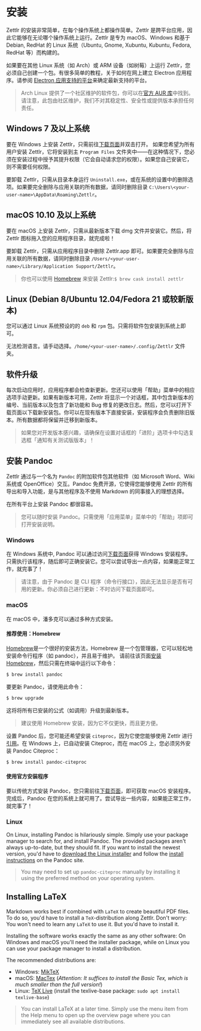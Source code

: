 # 安装

Zettlr 的安装非常简单，在每个操作系统上都操作简单。Zettlr 是跨平台应用，因此它能够在无论哪个操作系统上运行。Zettlr 是专为 macOS、Windows 和基于 Debian, RedHat 的 Linux 系统（Ubuntu, Gnome, Xubuntu, Kubuntu, Fedora, RedHat 等）而构建的。

如果要在其他 Linux 系统（如 Arch）或 ARM 设备（如树莓）上运行 Zettlr，您必须自己创建一个包。有很多简单的教程，关于如何在网上建立 Electron 应用程序。请参阅 [Electron 应用支持的平台](https://github.com/electron/electron/blob/master/docs/tutorial/support.md)来确定最新支持的平台。

> Arch Linux 提供了一个社区维护的软件包，你可以在[官方 AUR 库](https://aur.archlinux.org/packages/zettlr-bin/)中找到。请注意，此包由社区维护，我们不对其稳定性、安全性或提供版本承担任何责任。

## Windows 7 及以上系统

要在 Windows 上安装 Zettlr，只需前往[下载页面](https://www.zettlr.com/download)并双击打开。 如果您希望为所有用户安装 Zettlr，它将安装到主 `Program Files` 文件夹中——在这种情况下，您必须在安装过程中授予其提升权限（它会自动请求您的权限）。如果您自己安装它，则不需要任何权限。

要卸载 Zettlr，只需从目录本身运行 `Uninstall.exe`，或在系统的设置中的删除选项。如果要完全删除与应用关联的所有数据，请同时删除目录 `C:\Users\<your-user-name>\AppData\Roaming\Zettlr`。

## macOS 10.10 及以上系统

要在 macOS 上安装 Zettlr，只需从最新版本下载 dmg 文件并安装它。然后，将 Zettlr 图标拖入您的应用程序目录，就完成啦！

要卸载 Zettlr，只需从应用程序目录中删除 Zettlr.app 即可。如果要完全删除与应用关联的所有数据，请同时删除目录 `/Users/<your-user-name>/Library/Application Support/Zettlr`。

> 你也可以使用 [Homebrew](https://formulae.brew.sh/cask/zettlr) 来安装 Zettlr:`$ brew cask install zettlr`

## Linux (Debian 8/Ubuntu 12.04/Fedora 21 或较新版本)

您可以通过 Linux 系统预设的的 `deb` 和 `rpm` 包。只需将软件包安装到系统上即可。

无法检测语言。请手动选择。`/home/<your-user-name>/.config/Zettlr` 文件夹。

## 软件升级

每次启动应用时，应用程序都会检查新更新。您还可以使用「帮助」菜单中的相应选项手动更新。如果有新版本可用，Zettlr 将显示一个对话框，其中包含新版本的编号、当前版本以及包含了新功能和 Bug 修复的更改日志。然后，您可以打开下载页面以下载新安装包。你可以在现有版本下直接安装，安装程序会负责删除旧版本。所有数据都将保留并迁移到新版本。

> 如果您对开发版本感兴趣，请确保在设置对话框的「进阶」选项卡中勾选复选框「通知有关测试版版本」！

## 安装 Pandoc

Zettlr 通过与一个名为 `Pandoc` 的附加软件包其他软件（如 Microsoft Word、Wiki 系统或 OpenOffice）交互。Pandoc 免费开源，它使得您能够使用 Zettlr 的所有导出和导入功能，是与其他程序及不使用 Markdown 的同事接入的理想选择。

在所有平台上安装 Pandoc 都很容易。

> 您可以随时安装 Pandoc。只需使用「应用菜单」菜单中的「帮助」项即可打开安装说明。

### Windows

在 Windows 系统中, Pandoc 可以通过访问[下载页面](https://github.com/jgm/pandoc/releases/latest)获得 Windows 安装程序。只需执行该程序，随后即可正确安装它。您可以尝试导出一点内容，如果能正常工作，就完事了！

> 请注意，由于 Pandoc 是 CLI 程序（命令行接口），因此无法显示是否有可用的更新。你必须自己进行更新：不时访问下载页面即可。

### macOS

在 macOS 中，潘多克可以通过多种方式安装。

#### 推荐使用：Homebrew

[Homebrew](https://brew.sh/)是一个很好的安装方法，Homebrew 是一个包管理器，它可以轻松地安装命令行程序（如 pandoc），并且易于维护。 请前往该页面[安装 Homebrew](https://brew.sh/)，然后只需在终端中运行以下命令：

```bash
$ brew install pandoc
```

要更新 Pandoc，请使用此命令：

```bash
$ brew upgrade
```

这将将所有已安装的公式（如调用）升级到最新版本。

> 建议使用 Homebrew 安装，因为它不仅更快，而且更方便。

设置 Pandoc 后，您可能还希望安装 `citeproc`，因为它使您能够使用 Zettlr 进行[引用](academic/citations.md)。在 Windows 上，已自动安装 Citeproc，而在 macOS 上，您必须另外安装 Pandoc Citeproc：

```bash
$ brew install pandoc-citeproc
```

#### 使用官方安装程序

要以传统方式安装 Pandoc，您只需前往[下载页面](https://github.com/jgm/pandoc/releases/latest)，即可获取 macOS 安装程序。完成后，Pandoc 在您的系统上就可用了。尝试导出一些内容，如果能正常工作，就完事了！

### Linux

On Linux, installing Pandoc is hilariously simple. Simply use your package manager to search for, and install Pandoc. The provided packages aren't always up-to-date, but they should fit. If you want to install the newest version, you'd have to [download the Linux installer](https://github.com/jgm/pandoc/releases/latest) and follow the [install instructions](https://pandoc.org/installing.html) on the Pandoc site.

> You may need to set up `pandoc-citeproc` manually by installing it using the preferred method on your operating system.

## Installing LaTeX

Markdown works best if combined with `LaTeX` to create beautiful PDF files. To do so, you'd have to install a `TeX`-distribution along Zettlr. Don't worry: You won't need to learn any `LaTeX` to use it. But you'd have to install it.

Installing the software works exactly the same as any other software: On Windows and macOS you'll need the installer package, while on Linux you can use your package manager to install a distribution.

The recommended distributions are:

- Windows: [MikTeX](https://miktex.org/download)
- macOS: [MacTex](https://www.tug.org/mactex/morepackages.html) (_Attention: It suffices to install the Basic Tex, which is much smaller than the full version!_)
- Linux: [TeX Live](https://www.tug.org/texlive/) (install the texlive-base package: `sudo apt install texlive-base`)

> You can install LaTeX at a later time. Simply use the menu item from the Help menu to open up the overview page where you can immediately see all available distributions.
